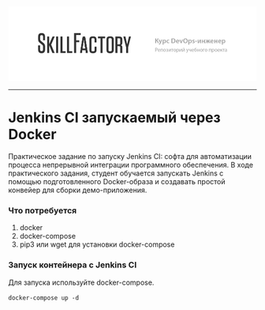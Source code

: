 [![Skillfactory Logotype](https://raw.githubusercontent.com/krsnv/sf_test/master/github_repo_header.png)](https://skillfactory.ru/devops)

---

# Jenkins CI запускаемый через Docker

Практическое задание по запуску Jenkins CI: софта для автоматизации процесса непрерывной интеграции программного обеспечения. В ходе практического задания, студент обучается запускать Jenkins с помощью подготовленного Docker-образа и создавать простой конвейер для сборки демо-приложения.

### Что потребуется

1. docker
2. docker-compose
3. pip3 или wget для установки docker-compose


### Запуск контейнера с Jenkins CI

Для запуска используйте docker-compose.

```
docker-compose up -d
```


